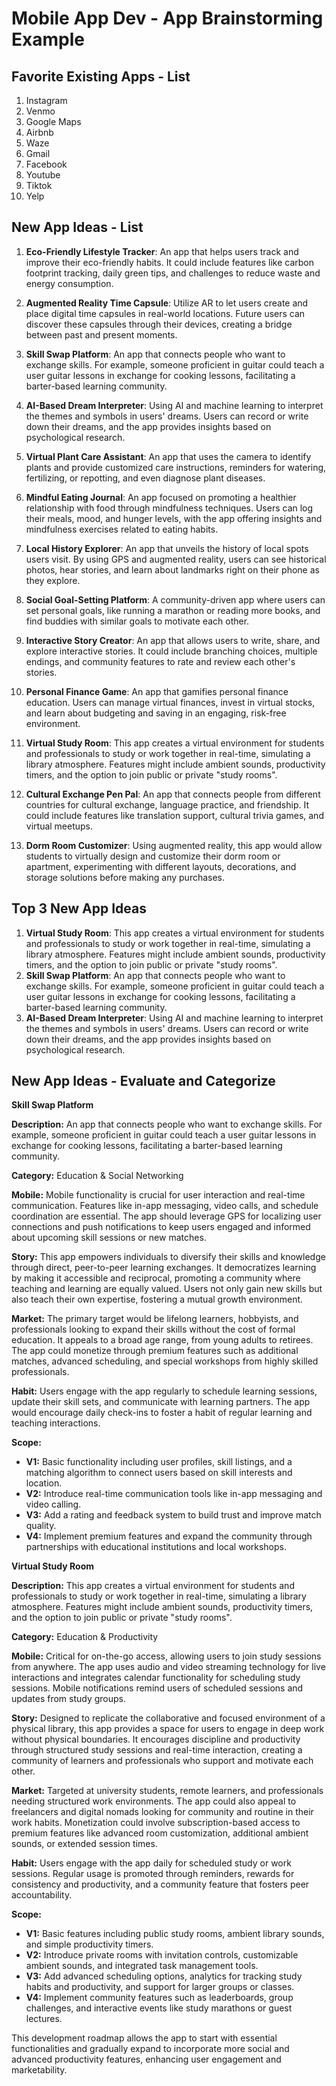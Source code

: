 Mobile App Dev - App Brainstorming Example
===

## Favorite Existing Apps - List
1. Instagram
1. Venmo
1. Google Maps
1. Airbnb
1. Waze
1. Gmail
1. Facebook
1. Youtube
1. Tiktok
1. Yelp


## New App Ideas - List

1. **Eco-Friendly Lifestyle Tracker**: An app that helps users track and improve their eco-friendly habits. It could include features like carbon footprint tracking, daily green tips, and challenges to reduce waste and energy consumption.

2. **Augmented Reality Time Capsule**: Utilize AR to let users create and place digital time capsules in real-world locations. Future users can discover these capsules through their devices, creating a bridge between past and present moments.

3. **Skill Swap Platform**: An app that connects people who want to exchange skills. For example, someone proficient in guitar could teach a user guitar lessons in exchange for cooking lessons, facilitating a barter-based learning community.

4. **AI-Based Dream Interpreter**: Using AI and machine learning to interpret the themes and symbols in users' dreams. Users can record or write down their dreams, and the app provides insights based on psychological research.

5. **Virtual Plant Care Assistant**: An app that uses the camera to identify plants and provide customized care instructions, reminders for watering, fertilizing, or repotting, and even diagnose plant diseases.

6. **Mindful Eating Journal**: An app focused on promoting a healthier relationship with food through mindfulness techniques. Users can log their meals, mood, and hunger levels, with the app offering insights and mindfulness exercises related to eating habits.

7. **Local History Explorer**: An app that unveils the history of local spots users visit. By using GPS and augmented reality, users can see historical photos, hear stories, and learn about landmarks right on their phone as they explore.

8. **Social Goal-Setting Platform**: A community-driven app where users can set personal goals, like running a marathon or reading more books, and find buddies with similar goals to motivate each other.

9. **Interactive Story Creator**: An app that allows users to write, share, and explore interactive stories. It could include branching choices, multiple endings, and community features to rate and review each other's stories.

10. **Personal Finance Game**: An app that gamifies personal finance education. Users can manage virtual finances, invest in virtual stocks, and learn about budgeting and saving in an engaging, risk-free environment.


12. **Virtual Study Room**: This app creates a virtual environment for students and professionals to study or work together in real-time, simulating a library atmosphere. Features might include ambient sounds, productivity timers, and the option to join public or private "study rooms".


14. **Cultural Exchange Pen Pal**: An app that connects people from different countries for cultural exchange, language practice, and friendship. It could include features like translation support, cultural trivia games, and virtual meetups.

16. **Dorm Room Customizer**: Using augmented reality, this app would allow students to virtually design and customize their dorm room or apartment, experimenting with different layouts, decorations, and storage solutions before making any purchases.

## Top 3 New App Ideas
1. **Virtual Study Room**: This app creates a virtual environment for students and professionals to study or work together in real-time, simulating a library atmosphere. Features might include ambient sounds, productivity timers, and the option to join public or private "study rooms".
2. **Skill Swap Platform**: An app that connects people who want to exchange skills. For example, someone proficient in guitar could teach a user guitar lessons in exchange for cooking lessons, facilitating a barter-based learning community.
3. **AI-Based Dream Interpreter**: Using AI and machine learning to interpret the themes and symbols in users' dreams. Users can record or write down their dreams, and the app provides insights based on psychological research.

## New App Ideas - Evaluate and Categorize
**Skill Swap Platform**

**Description:** An app that connects people who want to exchange skills. For example, someone proficient in guitar could teach a user guitar lessons in exchange for cooking lessons, facilitating a barter-based learning community.

**Category:** Education & Social Networking

**Mobile:** Mobile functionality is crucial for user interaction and real-time communication. Features like in-app messaging, video calls, and schedule coordination are essential. The app should leverage GPS for localizing user connections and push notifications to keep users engaged and informed about upcoming skill sessions or new matches.

**Story:** This app empowers individuals to diversify their skills and knowledge through direct, peer-to-peer learning exchanges. It democratizes learning by making it accessible and reciprocal, promoting a community where teaching and learning are equally valued. Users not only gain new skills but also teach their own expertise, fostering a mutual growth environment.

**Market:** The primary target would be lifelong learners, hobbyists, and professionals looking to expand their skills without the cost of formal education. It appeals to a broad age range, from young adults to retirees. The app could monetize through premium features such as additional matches, advanced scheduling, and special workshops from highly skilled professionals.

**Habit:** Users engage with the app regularly to schedule learning sessions, update their skill sets, and communicate with learning partners. The app would encourage daily check-ins to foster a habit of regular learning and teaching interactions.

**Scope:** 
- **V1:** Basic functionality including user profiles, skill listings, and a matching algorithm to connect users based on skill interests and location.
- **V2:** Introduce real-time communication tools like in-app messaging and video calling.
- **V3:** Add a rating and feedback system to build trust and improve match quality.
- **V4:** Implement premium features and expand the community through partnerships with educational institutions and local workshops.


**Virtual Study Room**

**Description:** This app creates a virtual environment for students and professionals to study or work together in real-time, simulating a library atmosphere. Features might include ambient sounds, productivity timers, and the option to join public or private "study rooms".

**Category:** Education & Productivity

**Mobile:** Critical for on-the-go access, allowing users to join study sessions from anywhere. The app uses audio and video streaming technology for live interactions and integrates calendar functionality for scheduling study sessions. Mobile notifications remind users of scheduled sessions and updates from study groups.

**Story:** Designed to replicate the collaborative and focused environment of a physical library, this app provides a space for users to engage in deep work without physical boundaries. It encourages discipline and productivity through structured study sessions and real-time interaction, creating a community of learners and professionals who support and motivate each other.

**Market:** Targeted at university students, remote learners, and professionals needing structured work environments. The app could also appeal to freelancers and digital nomads looking for community and routine in their work habits. Monetization could involve subscription-based access to premium features like advanced room customization, additional ambient sounds, or extended session times.

**Habit:** Users engage with the app daily for scheduled study or work sessions. Regular usage is promoted through reminders, rewards for consistency and productivity, and a community feature that fosters peer accountability.

**Scope:** 
- **V1:** Basic features including public study rooms, ambient library sounds, and simple productivity timers.
- **V2:** Introduce private rooms with invitation controls, customizable ambient sounds, and integrated task management tools.
- **V3:** Add advanced scheduling options, analytics for tracking study habits and productivity, and support for larger groups or classes.
- **V4:** Implement community features such as leaderboards, group challenges, and interactive events like study marathons or guest lectures.

This development roadmap allows the app to start with essential functionalities and gradually expand to incorporate more social and advanced productivity features, enhancing user engagement and marketability.



